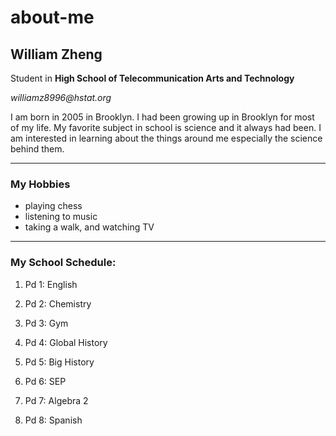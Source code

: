 # about-me

## William Zheng 

Student in **High School of Telecommunication Arts and Technology**

_williamz8996@hstat.org_

I am born in 2005 in Brooklyn. I had been growing up in Brooklyn for most of my life. My favorite subject in school is science and it always had been. I am interested in learning about the things around me especially the science behind them.


---


### My Hobbies
- playing chess 
- listening to music
- taking a walk, and watching TV


---


### My School Schedule: 

1. Pd 1: English 

2. Pd 2: Chemistry 

3. Pd 3: Gym 

4. Pd 4: Global History 

5. Pd 5: Big History 

6. Pd 6: SEP 

7. Pd 7: Algebra 2

8. Pd 8: Spanish 